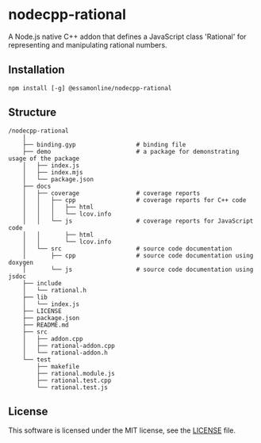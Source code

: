 # nodecpp-rational

A Node.js native C++ addon that defines a JavaScript class 'Rational' for representing and manipulating rational numbers.

## Installation

```
npm install [-g] @essamonline/nodecpp-rational
```

## Structure

```
/nodecpp-rational
	│
	├── binding.gyp                 # binding file
	├── demo                        # a package for demonstrating usage of the package
	│   ├── index.js
	│   ├── index.mjs
	│   └── package.json
	├── docs
	│   ├── coverage                # coverage reports
	│   │   ├── cpp                 # coverage reports for C++ code
	│   │   │   ├── html
	│   │   │   └── lcov.info
	│   │   └── js                  # coverage reports for JavaScript code
	│   │       ├── html
	│   │       └── lcov.info
	│   └── src                     # source code documentation
	│       ├── cpp                 # source code documentation using doxygen
	│       └── js                  # source code documentation using jsdoc
	├── include
	│   └── rational.h
	├── lib
	│   └── index.js
	├── LICENSE
	├── package.json
	├── README.md
	├── src
	│   ├── addon.cpp
	│   ├── rational-addon.cpp
	│   └── rational-addon.h
	└── test
	    ├── makefile
	    ├── rational.module.js
	    ├── rational.test.cpp
	    └── rational.test.js

```


## License

This software is licensed under the MIT license, see the [LICENSE](./LICENSE "LICENSE") file.


